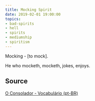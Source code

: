 ```yaml
---
title: Mocking Spirit
date: 2019-02-01 19:00:00
topics:
- bad-spirits
- hell
- spirits
- mediumship
- spiritism
---
```


Mocking - [to mock]. 

He who mocketh, mocketh, jokes, enjoys.

## Source
[O Consolador - Vocabulário (pt-BR)](http://www.oconsolador.com.br/linkfixo/vocabulario/principal.html)
